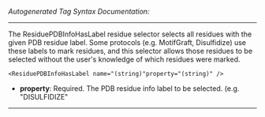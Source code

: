 _Autogenerated Tag Syntax Documentation:_

---
The ResiduePDBInfoHasLabel residue selector selects all residues with the given PDB residue label. Some protocols (e.g. MotifGraft, Disulfidize) use these labels to mark residues, and this selector allows those residues to be selected without the user's knowledge of which residues were marked.

```
<ResiduePDBInfoHasLabel name="(string)"property="(string)" />
```

-   **property**: Required. The PDB residue info label to be selected. (e.g. "DISULFIDIZE"

---
